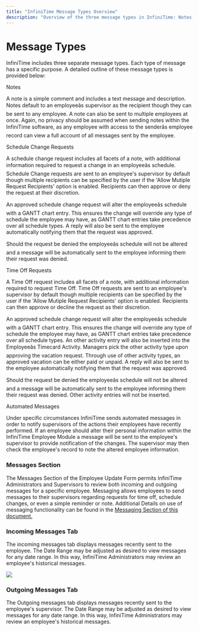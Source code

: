```yaml
---
title: "InfiniTime Message Types Overview"
description: "Overview of the three message types in InfiniTime: Notes, Schedule Change Requests, and their purposes."
---
```


# Message Types

InfiniTime includes three separate message types. Each type of message has a specific purpose. A detailed outline of these message types is provided below:

Notes

A note is a simple comment and includes a text message and description. Notes default to an employeeâs supervisor as the recipient though they can be sent to any employee. A note can also be sent to multiple employees at once. Again, no privacy should be assumed when sending notes within the InfiniTime software, as any employee with access to the senderâs employee record can view a full account of all messages sent by the employee.

Schedule Change Requests

A schedule change request includes all facets of a note, with additional information required to request a change in an employeeâs schedule. Schedule Change requests are sent to an employee's supervisor by default though multiple recipients can be specified by the user if the 'Allow Mutiple Request Recipients' option is enabled. Recipients can then approve or deny the request at their discretion.

An approved schedule change request will alter the employeeâs schedule with a GANTT chart entry. This ensures the change will override any type of schedule the employee may have, as GANTT chart entries take precedence over all schedule types. A reply will also be sent to the employee automatically notifying them that the request was approved.

Should the request be denied the employeeâs schedule will not be altered and a message will be automatically sent to the employee informing them their request was denied.

Time Off Requests

A Time Off request includes all facets of a note, with additional information required to request Time Off. Time Off requests are sent to an employee's supervisor by default though multiple recipients can be specified by the user if the 'Allow Mutiple Request Recipients' option is enabled. Recipients can then approve or decline the request as their discretion.

An approved schedule change request will alter the employeeâs schedule with a GANTT chart entry. This ensures the change will override any type of schedule the employee may have, as GANTT chart entries take precedence over all schedule types. An other activity entry will also be inserted into the Employeeâs Timecard Activity. Managers pick the other activity type upon approving the vacation request. Through use of other activity types, an approved vacation can be either paid or unpaid. A reply will also be sent to the employee automatically notifying them that the request was approved.

Should the request be denied the employeeâs schedule will not be altered and a message will be automatically sent to the employee informing them their request was denied. Other activity entries will not be inserted.

Automated Messages

Under specific circumstances InfiniTime sends automated messages in order to notify supervisors of the actions their employees have recently performed. If an employee should alter their personal information within the InfiniTime Employee Module a message will be sent to the employee's supervisor to provide notification of the changes. The supervisor may then check the employee's record to note the altered employee information.

### Messages Section

The Messages Section of the Employee
Update Form permits InfiniTime
Administrators and Supervisors to review both incoming and outgoing messages
for a specific employee. Messaging allows employees to send messages to
their supervisors regarding requests for time off, schedule changes, or
even a simple reminder or note. Additional Details on use of messaging
functionality can be found in the [Messaging
Section of this document.](Messaging/Messaging.md#msg01_Messaging_Introduction)

### Incoming Messages Tab

The incoming messages tab displays messages recently sent to the employee.
The Date Range may be adjusted as desired to view messages for any date
range. In this way, InfiniTime
Administrators may review an employee's historical messages.

![](/img/SoftwareOverview_001_Btn11_Help.png)

### Outgoing Messages Tab

The Outgoing messages tab displays messages recently sent to the employee's
supervisor. The Date Range may be adjusted as desired to view messages
for any date range. In this way, InfiniTime
Administrators may review an employee's historical messages.
